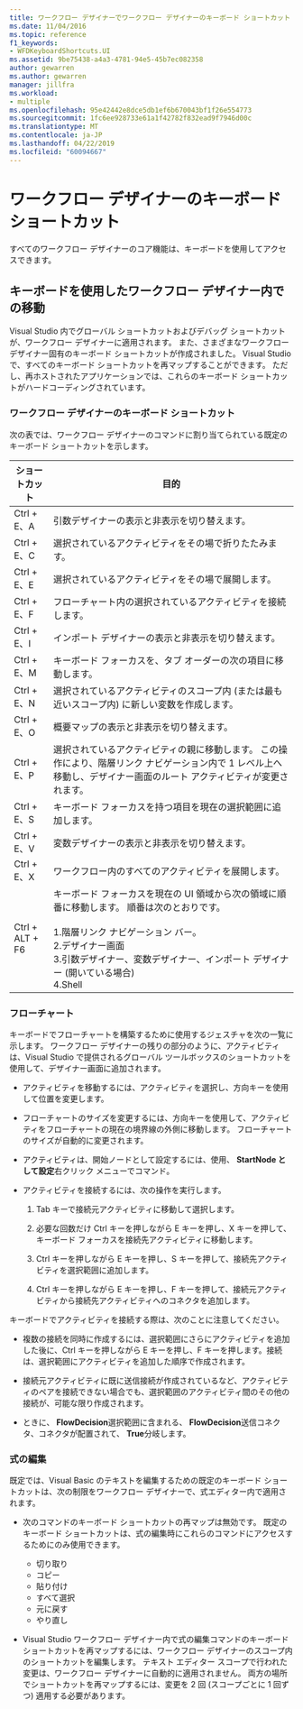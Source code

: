```yaml
---
title: ワークフロー デザイナーでワークフロー デザイナーのキーボード ショートカット
ms.date: 11/04/2016
ms.topic: reference
f1_keywords:
- WFDKeyboardShortcuts.UI
ms.assetid: 9be75438-a4a3-4781-94e5-45b7ec082358
author: gewarren
ms.author: gewarren
manager: jillfra
ms.workload:
- multiple
ms.openlocfilehash: 95e42442e8dce5db1ef6b670043bf1f26e554773
ms.sourcegitcommit: 1fc6ee928733e61a1f42782f832ead9f7946d00c
ms.translationtype: MT
ms.contentlocale: ja-JP
ms.lasthandoff: 04/22/2019
ms.locfileid: "60094667"
---
```

# <a name="keyboard-shortcuts-in-the-workflow-designer"></a>ワークフロー デザイナーのキーボード ショートカット

すべてのワークフロー デザイナーのコア機能は、キーボードを使用してアクセスできます。

## <a name="navigating-the-workflow-designer-using-the-keyboard"></a>キーボードを使用したワークフロー デザイナー内での移動

Visual Studio 内でグローバル ショートカットおよびデバッグ ショートカットが、ワークフロー デザイナーに適用されます。 また、さまざまなワークフロー デザイナー固有のキーボード ショートカットが作成されました。 Visual Studio で、すべてのキーボード ショートカットを再マップすることができます。 ただし、再ホストされたアプリケーションでは、これらのキーボード ショートカットがハードコーディングされています。

### <a name="workflow-designer-keyboard-shortcuts"></a>ワークフロー デザイナーのキーボード ショートカット

次の表では、ワークフロー デザイナーのコマンドに割り当てられている既定のキーボード ショートカットを示します。

|ショートカット|目的|
|-|-------------|
|Ctrl + E、A|引数デザイナーの表示と非表示を切り替えます。|
|Ctrl + E、C|選択されているアクティビティをその場で折りたたみます。|
|Ctrl + E、E|選択されているアクティビティをその場で展開します。|
|Ctrl + E、F|フローチャート内の選択されているアクティビティを接続します。|
|Ctrl + E、I|インポート デザイナーの表示と非表示を切り替えます。|
|Ctrl + E、M|キーボード フォーカスを、タブ オーダーの次の項目に移動します。|
|Ctrl + E、N|選択されているアクティビティのスコープ内 (または最も近いスコープ内) に新しい変数を作成します。|
|Ctrl + E、O|概要マップの表示と非表示を切り替えます。|
|Ctrl + E、P|選択されているアクティビティの親に移動します。 この操作により、階層リンク ナビゲーション内で 1 レベル上へ移動し、デザイナー画面のルート アクティビティが変更されます。|
|Ctrl + E、S|キーボード フォーカスを持つ項目を現在の選択範囲に追加します。|
|Ctrl + E、V|変数デザイナーの表示と非表示を切り替えます。|
|Ctrl + E、X|ワークフロー内のすべてのアクティビティを展開します。|
|Ctrl + ALT + F6|キーボード フォーカスを現在の UI 領域から次の領域に順番に移動します。 順番は次のとおりです。<br /><br /> 1.階層リンク ナビゲーション バー。<br />2.デザイナー画面<br />3.引数デザイナー、変数デザイナー、インポート デザイナー (開いている場合)<br />4.Shell|

### <a name="flowchart"></a>フローチャート

キーボードでフローチャートを構築するために使用するジェスチャを次の一覧に示します。 ワークフロー デザイナーの残りの部分のように、アクティビティは、Visual Studio で提供されるグローバル ツールボックスのショートカットを使用して、デザイナー画面に追加されます。

- アクティビティを移動するには、アクティビティを選択し、方向キーを使用して位置を変更します。

- フローチャートのサイズを変更するには、方向キーを使用して、アクティビティをフローチャートの現在の境界線の外側に移動します。 フローチャートのサイズが自動的に変更されます。

- アクティビティは、開始ノードとして設定するには、使用、 **StartNode として設定**右クリック メニューでコマンド。

- アクティビティを接続するには、次の操作を実行します。

    1. Tab キーで接続元アクティビティに移動して選択します。

    2. 必要な回数だけ Ctrl キーを押しながら E キーを押し、X キーを押して、キーボード フォーカスを接続先アクティビティに移動します。

    3. Ctrl キーを押しながら E キーを押し、S キーを押して、接続先アクティビティを選択範囲に追加します。

    4. Ctrl キーを押しながら E キーを押し、F キーを押して、接続元アクティビティから接続先アクティビティへのコネクタを追加します。

キーボードでアクティビティを接続する際は、次のことに注意してください。

- 複数の接続を同時に作成するには、選択範囲にさらにアクティビティを追加した後に、Ctrl キーを押しながら E キーを押し、F キーを押します。接続は、選択範囲にアクティビティを追加した順序で作成されます。

- 接続元アクティビティに既に送信接続が作成されているなど、アクティビティのペアを接続できない場合でも、選択範囲のアクティビティ間のその他の接続が、可能な限り作成されます。

- ときに、 **FlowDecision**選択範囲に含まれる、 **FlowDecision**送信コネクタ、コネクタが配置されて、 **True**分岐します。

### <a name="expression-editing"></a>式の編集

既定では、Visual Basic のテキストを編集するための既定のキーボード ショートカットは、次の制限をワークフロー デザイナーで、式エディター内で適用されます。

- 次のコマンドのキーボード ショートカットの再マップは無効です。 既定のキーボード ショートカットは、式の編集時にこれらのコマンドにアクセスするためにのみ使用できます。

   - 切り取り
   - コピー
   - 貼り付け
   - すべて選択
   - 元に戻す
   - やり直し

- Visual Studio ワークフロー デザイナー内で式の編集コマンドのキーボード ショートカットを再マップするには、ワークフロー デザイナーのスコープ内のショートカットを編集します。 テキスト エディター スコープで行われた変更は、ワークフロー デザイナーに自動的に適用されません。 両方の場所でショートカットを再マップするには、変更を 2 回 (スコープごとに 1 回ずつ) 適用する必要があります。